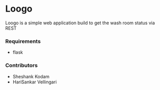 # Loogo

Loogo is a simple web application build to get the wash room status via REST 

### Requirements 
- flask 

### Contributors 
- Sheshank Kodam 
- HariSankar Vellingari
 
 
